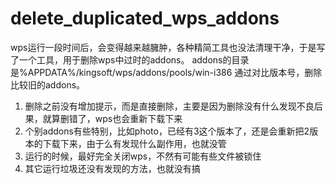 # delete_duplicated_wps_addons
wps运行一段时间后，会变得越来越臃肿，各种精简工具也没法清理干净，于是写了一个工具，用于删除wps中过时的addons。
addons的目录是%APPDATA%/kingsoft/wps/addons/pools/win-i386
通过对比版本号，删除比较旧的addons。

1. 删除之前没有增加提示，而是直接删除，主要是因为删除没有什么发现不良后果，就算删错了，wps也会重新下载下来
2. 个别addons有些特别，比如photo，已经有3这个版本了，还是会重新把2版本的下载下来，由于么有发现什么副作用，也就没管
3. 运行的时候，最好完全关闭wps，不然有可能有些文件被锁住
4. 其它运行垃圾还没有发现的方法，也就没有搞
